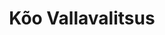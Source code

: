 ---
title: Kõo Vallavalitsus
description: Kõo Vallavalitsus
maintainer_name: Kõo Vallavalitsus
maintainer_email: ''
---